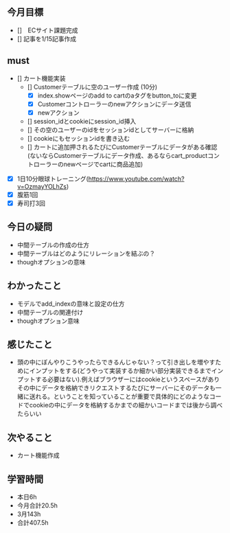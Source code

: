
## 今月目標
- []　ECサイト課題完成
- [] 記事を1/15記事作成


## must
- [] カート機能実装
  - [] Customerテーブルに空のユーザー作成 (10分)
    - [x] index.showページのadd to cartのaタグをbutton_toに変更
    - [x] Customerコントローラーのnewアクションにデータ送信
    - [x] newアクション
  - [] session_idとcookieにsession_id挿入 
  - [] その空のユーザーのidをセッションidとしてサーバーに格納
  - [] cookieにもセッションidを書き込む
  - [] カートに追加押されるたびにCustomerテーブルにデータがある確認(ないならCustomerテーブルにデータ作成、あるならcart_productコントローラーのnewページでcartに商品追加)
- [x] 1日10分眼球トレーニング(https://www.youtube.com/watch?v=OzmayYOLhZs)
- [x] 腹筋1回
- [x] 寿司打3回

## 今日の疑問
- 中間テーブルの作成の仕方
- 中間テーブルはどのようにリレーションを結ぶの？
- thoughオプションの意味


## わかったこと
- モデルでadd_indexの意味と設定の仕方
- 中間テーブルの関連付け
- thoughオプション意味
  
## 感じたこと
- 頭の中にぼんやりこうやったらできるんじゃない？って引き出しを増やすためにインプットをする(どうやって実装するか細かい部分実装できるまでインプットする必要はない).例えばブラウザーにはcookieというスペースがありその中にデータを格納できリクエストするたびにサーバーにそのデータも一緒に送れる。ということを知っていることが重要で具体的にどのようなコードでcookieの中にデータを格納するかまでの細かいコードまでは後から調べたらいい
  
## 次やること
  - カート機能作成

## 学習時間
  - 本日6h
  - 今月合計20.5h
  - 3月143h
  - 合計407.5h
